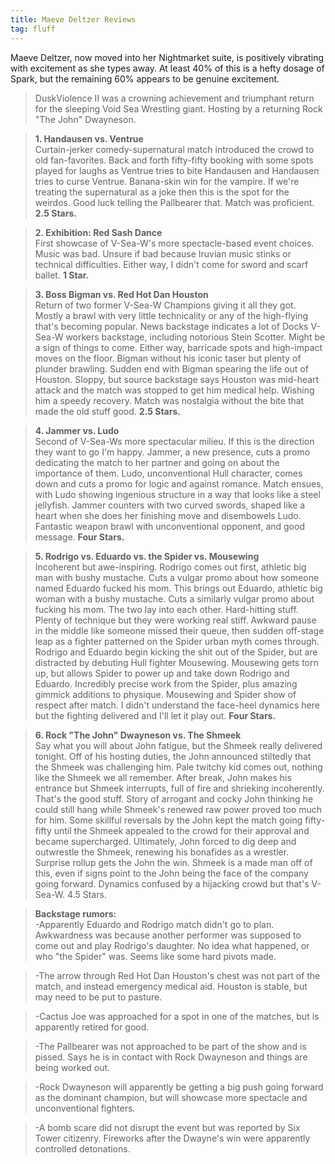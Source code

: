 ```yaml
---
title: Maeve Deltzer Reviews
tag: fluff
---
```


Maeve Deltzer, now moved into her Nightmarket suite, is positively vibrating with excitement as she types away. At least 40% of this is a hefty dosage of Spark, but the remaining 60% appears to be genuine excitement.

> DuskViolence II was a crowning achievement and triumphant return for the sleeping Void Sea Wrestling giant. Hosting by a returning Rock "The John" Dwayneson.

> **1. Handausen vs. Ventrue**    
> Curtain-jerker comedy-supernatural match introduced the crowd to old fan-favorites. Back and forth fifty-fifty booking with some spots played for laughs as Ventrue tries to bite Handausen and Handausen tries to curse Ventrue. Banana-skin win for the vampire. If we're treating the supernatural as a joke then this is the spot for the weirdos. Good luck telling the Pallbearer that. Match was proficient. **2.5 Stars.**

> **2. Exhibition: Red Sash Dance**   
> First showcase of V-Sea-W's more spectacle-based event choices. Music was bad. Unsure if bad because Iruvian music stinks or technical difficulties. Either way, I didn't come for sword and scarf ballet. **1 Star.**

> **3. Boss Bigman vs. Red Hot Dan Houston**   
> Return of two former V-Sea-W Champions giving it all they got. Mostly a brawl with very little technicality or any of the high-flying that's becoming popular. News backstage indicates a lot of Docks V-Sea-W workers backstage, including notorious Stein Scotter. Might be a sign of things to come. Either way, barricade spots and high-impact moves on the floor. Bigman without his iconic taser but plenty of plunder brawling. Sudden end with Bigman spearing the life out of Houston. Sloppy, but source backstage says Houston was mid-heart attack and the match was stopped to get him medical help. Wishing him a speedy recovery. Match was nostalgia without the bite that made the old stuff good. **2.5 Stars.**

> **4. Jammer vs. Ludo**    
> Second of V-Sea-Ws more spectacular milieu. If this is the direction they want to go I'm happy. Jammer, a new presence, cuts a promo dedicating the match to her partner and going on about the importance of them. Ludo, unconventional Hull character, comes down and cuts a promo for logic and against romance. Match ensues, with Ludo showing ingenious structure in a way that looks like a steel jellyfish. Jammer counters with two curved swords, shaped like a heart when she does her finishing move and disembowels Ludo. Fantastic weapon brawl with unconventional opponent, and good message. **Four Stars.**

> **5. Rodrigo vs. Eduardo vs. the Spider vs. Mousewing**   
> Incoherent but awe-inspiring. Rodrigo comes out first, athletic big man with bushy mustache. Cuts a vulgar promo about how someone named Eduardo fucked his mom. This brings out Eduardo, athletic big woman with a bushy mustache. Cuts a similarly vulgar promo about fucking his mom. The two lay into each other. Hard-hitting stuff. Plenty of technique but they were working real stiff. Awkward pause in the middle like someone missed their queue, then sudden off-stage leap as a fighter patterned on the Spider urban myth comes through. Rodrigo and Eduardo begin kicking the shit out of the Spider, but are distracted by debuting Hull fighter Mousewing. Mousewing gets torn up, but allows Spider to power up and take down Rodrigo and Eduardo. Incredibly precise work from the Spider, plus amazing gimmick additions to physique. Mousewing and Spider show of respect after match. I didn't understand the face-heel dynamics here but the fighting delivered and I'll let it play out. **Four Stars.**

> **6. Rock "The John" Dwayneson vs. The Shmeek**   
> Say what you will about John fatigue, but the Shmeek really delivered tonight. Off of his hosting duties, the John announced stiltedly that the Shmeek was challenging him. Pale twitchy kid comes out, nothing like the Shmeek we all remember. After break, John makes his entrance but Shmeek interrupts, full of fire and shrieking incoherently. That's the good stuff. Story of arrogant and cocky John thinking he could still hang while Shmeek's renewed raw power proved too much for him. Some skillful reversals by the John kept the match going fifty-fifty until the Shmeek appealed to the crowd for their approval and became supercharged. Ultimately, John forced to dig deep and outwrestle the Shmeek, renewing his bonafides as a wrestler. Surprise rollup gets the John the win. Shmeek is a made man off of this, even if signs point to the John being the face of the company going forward. Dynamics confused by a hijacking crowd but that's V-Sea-W. 4.5 Stars.

> **Backstage rumors:**   
> -Apparently Eduardo and Rodrigo match didn't go to plan. Awkwardness was because another performer was supposed to come out and play Rodrigo's daughter. No idea what happened, or who "the Spider" was. Seems like some hard pivots made.

> -The arrow through Red Hot Dan Houston's chest was not part of the match, and instead emergency medical aid. Houston is stable, but may need to be put to pasture.

> -Cactus Joe was approached for a spot in one of the matches, but is apparently retired for good.

> -The Pallbearer was not approached to be part of the show and is pissed. Says he is in contact with Rock Dwayneson and things are being worked out.

> -Rock Dwayneson will apparently be getting a big push going forward as the dominant champion, but will showcase more spectacle and unconventional fighters.

> -A bomb scare did not disrupt the event but was reported by Six Tower citizenry. Fireworks after the Dwayne's win were apparently controlled detonations.